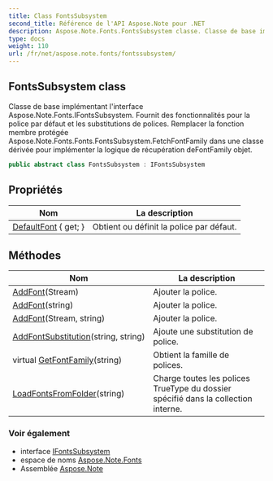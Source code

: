 ```yaml
---
title: Class FontsSubsystem
second_title: Référence de l'API Aspose.Note pour .NET
description: Aspose.Note.Fonts.FontsSubsystem classe. Classe de base implémentant linterface Aspose.Note.Fonts.IFontsSubsystem. Fournit des fonctionnalités pour la police par défaut et les substitutions de polices. Remplacer la fonction membre protégée Aspose.Note.Fonts.Fonts.FontsSubsystem.FetchFontFamily dans une classe dérivée pour implémenter la logique de récupération deFontFamily objet.
type: docs
weight: 110
url: /fr/net/aspose.note.fonts/fontssubsystem/
---
```

## FontsSubsystem class

Classe de base implémentant l'interface Aspose.Note.Fonts.IFontsSubsystem. Fournit des fonctionnalités pour la police par défaut et les substitutions de polices. Remplacer la fonction membre protégée Aspose.Note.Fonts.Fonts.FontsSubsystem.FetchFontFamily dans une classe dérivée pour implémenter la logique de récupération deFontFamily objet.

```csharp
public abstract class FontsSubsystem : IFontsSubsystem
```

## Propriétés

| Nom | La description |
| --- | --- |
| [DefaultFont](../../aspose.note.fonts/fontssubsystem/defaultfont/) { get; } | Obtient ou définit la police par défaut. |

## Méthodes

| Nom | La description |
| --- | --- |
| [AddFont](../../aspose.note.fonts/fontssubsystem/addfont/#addfont)(Stream) | Ajouter la police. |
| [AddFont](../../aspose.note.fonts/fontssubsystem/addfont/#addfont_2)(string) | Ajouter la police. |
| [AddFont](../../aspose.note.fonts/fontssubsystem/addfont/#addfont_1)(Stream, string) | Ajouter la police. |
| [AddFontSubstitution](../../aspose.note.fonts/fontssubsystem/addfontsubstitution/)(string, string) | Ajoute une substitution de police. |
| virtual [GetFontFamily](../../aspose.note.fonts/fontssubsystem/getfontfamily/)(string) | Obtient la famille de polices. |
| [LoadFontsFromFolder](../../aspose.note.fonts/fontssubsystem/loadfontsfromfolder/)(string) | Charge toutes les polices TrueType du dossier spécifié dans la collection interne. |

### Voir également

* interface [IFontsSubsystem](../ifontssubsystem/)
* espace de noms [Aspose.Note.Fonts](../../aspose.note.fonts/)
* Assemblée [Aspose.Note](../../)


